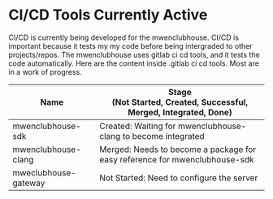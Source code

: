 # CI/CD Tools Currently Active
CI/CD is currently being developed for the mwenclubhouse. CI/CD is important because it tests my my code before being intergraded to other projects/repos.
The mwenclubhouse uses gitlab ci cd tools, and it tests the code automatically. Here are the content inside .gitlab ci cd tools. Most are in a work of progress. 

|Name|Stage <br> (Not Started, Created, Successful, Merged, Integrated, Done) |
|-|-|
|mwenclubhouse-sdk| Created: Waiting for mwenclubhouse-clang to become integrated |
|mwenclubhouse-clang| Merged: Needs to become a package for easy reference for mwenclubhouse-sdk|
|mweclubhouse-gateway| Not Started: Need to configure the server|

